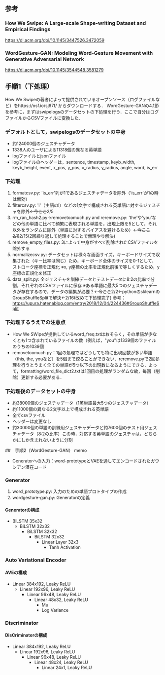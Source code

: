 ## 参考
### How We Swipe: A Large-scale Shape-writing Dataset and Empirical Findings
https://dl.acm.org/doi/10.1145/3447526.3472059

### WordGesture-GAN: Modeling Word-Gesture Movement with Generative Adversarial Network
https://dl.acm.org/doi/10.1145/3544548.3581279

## 手順1（下処理）
How We Swipeの著者によって提供されているオープンソース（ログファイルなど）をhttps://osf.io/sj67f/
からダウンロードする．
WordGesture-GANの4.1節を参考に，まずはswipelogsのデータセットの下処理を行う．ここで自分はログファイルからCSVファイルに変換した．

### デフォルトとして，swipelogsのデータセットの中身
- 約124000個のジェスチャデータ
- 1338人のユーザによる11318個の異なる英単語
- logファイルとjsonファイル
- logファイルのヘッダーは，sentence, timestamp, keyb_width, keyb_height, event, x_pos, y_pos, 
x_radius, y_radius, angle, word, is_err

### 下処理
1. formatcsv.py: 'is_err'列が1であるジェスチャデータを除外（'is_err'が1の時は無効）
2. filtercsv.py: 'i'（主語のI）などの1文字で構成される英単語に対するジェスチャを除外~~←今ここ~~2/5
3. rm_ran_hash2.py→removetoomuch.py and reremove.py: 'the'や'you'などの他の単語に比べて頻繁に表現される単語を，出現上限を5として，それ以外をランダムに除外（単語に対するバイアスを避けるため）~~←今ここ2/6~~2/15(2回繰り返して処理することで無理やり解決)
4. remove_empty_files.py: 3によって中身がすべて削除されたCSVファイルを除外する
5. normalizecsv.py: データセットは様々な画面サイズ，キーボードサイズで収集された（キー比率は同じ）ため，キーボード全体のサイズを0-1として，ストローク座標を正規化
※x, y座標の比率を正規化前後で等しくするため，y座標の正規化を修正
6. data_split.py: 全ジェスチャを訓練データとテストデータに8:2の比率で分割，それぞれのCSVファイルに保存
   ※ある単語に最大5つのジェスチャデータが存在するので，データの編集が必要？~~←今ここ~~2/2←pythonのsklearnのGroupShuffleSplitで解決←2/16(改めて下処理完了)
   参考：https://upura.hatenablog.com/entry/2018/12/04/224436#GroupShuffleSplit

### 下処理するうえでの注意点
- How We SWipeが提供しているword_freq.txtはおそらく，その単語が少なくとも1つ含まれているファイルの数（例えば，"you"は1339個のファイルのうちの1039個
- removetoomuch.py：1回の処理ではどうしても特に出現回数が多い単語（this, the, youなど）を5個まで絞ることができない．reremove.pyで2回処理を行うとうまく全ての単語が5つ以下の出現数になるようにできる．よって，formatting/word_file_dict2.txtは1回目の処理がランダムな故，毎回（削除）更新する必要がある．

### 下処理後のデータセットの中身
- 約38000個のジェスチャデータ（1英単語最大5つのジェスチャデータ）
- 約11000個の異なる2文字以上で構成される英単語
- 全てcsvファイル
- ヘッダーは変更なし
- 約30000個の単語の訓練用ジェスチャデータと約7600個のテスト用ジェスチャデータ（8:2の比率）この時，対応する英単語のジェスチャは，どちらかにしか含まれないように分割

<!-- 画像用![image]
(https://myoctocat.com/assets/images/base-octocat.svg) -->

##　手順2（WordGesture-GAN）
memo
- Generatorへの入力：word-prototypeとVAEを通してエンコードされたガウシアン潜在コード
### Generator
1. word_prototype.py: 入力のための単語プロトタイプの作成
2. wordgesture-gan.py: Generatorの定義

#### Generatorの構成
- BiLSTM 35x32
   - BiLSTM 32x32
      - BiLSTM 32x32
         - BiLSTM 32x32
            - Linear Layer 32x3
               - Tanh Activation

### Auto Variational Encoder

#### AVEの構成
- Linear 384x192, Leaky ReLU
   - Linear 192x96, Leaky ReLU
      - Linear 96x48, Leaky ReLU
         - Linear 48x32, Leaky ReLU
            - Mu
            - Log Variance



### Discriminator

#### DisCriminatorの構成
- Linear 384x192, Leaky ReLU
   - Linear 192x96, Leaky ReLU
      - Linear 96x48, Leaky ReLU
         - Linear 48x24, Leaky ReLU
            - Linear 24x1, Leaky ReLU
